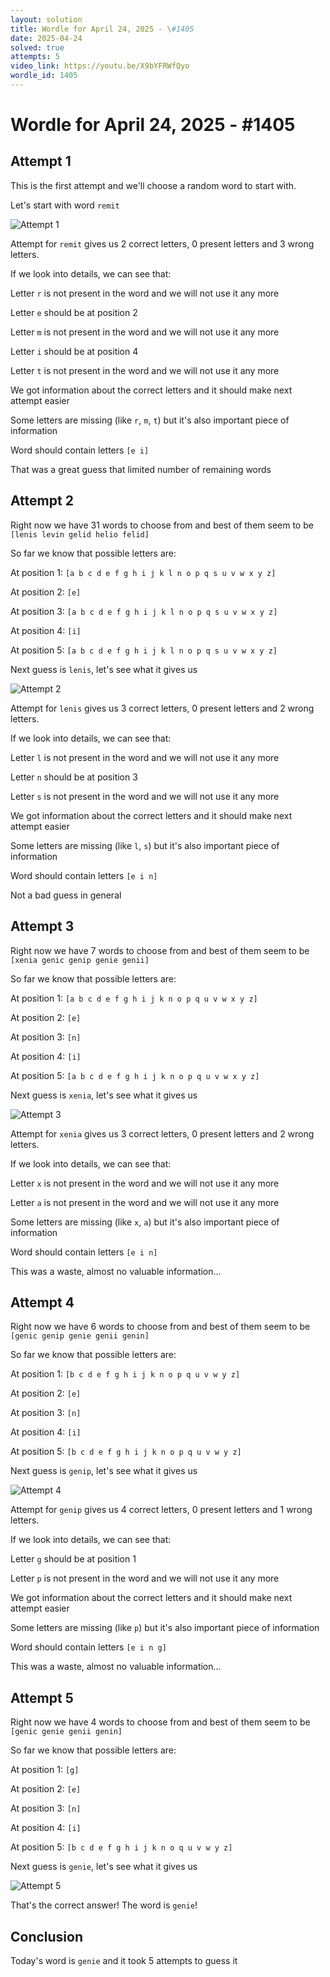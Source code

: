 ```yaml
---
layout: solution
title: Wordle for April 24, 2025 - \#1405
date: 2025-04-24
solved: true
attempts: 5
video_link: https://youtu.be/X9bYFRWfQyo
wordle_id: 1405
---
```


# Wordle for April 24, 2025 - \#1405

## Attempt 1

This is the first attempt and we'll choose a random word to start with.

Let's start with word `remit`

![Attempt 1](2025-04-24/attempt-1.png)

Attempt for `remit` gives us 2 correct letters, 0 present letters and 3 wrong letters.

If we look into details, we can see that:

Letter `r` is not present in the word and we will not use it any more

Letter `e` should be at position 2

Letter `m` is not present in the word and we will not use it any more

Letter `i` should be at position 4

Letter `t` is not present in the word and we will not use it any more

We got information about the correct letters and it should make next attempt easier

Some letters are missing (like `r`, `m`, `t`) but it's also important piece of information

Word should contain letters `[e i]`

That was a great guess that limited number of remaining words



## Attempt 2

Right now we have 31 words to choose from and best of them seem to be `[lenis levin gelid helio felid]`

So far we know that possible letters are:

At position 1: `[a b c d e f g h i j k l n o p q s u v w x y z]`

At position 2: `[e]`

At position 3: `[a b c d e f g h i j k l n o p q s u v w x y z]`

At position 4: `[i]`

At position 5: `[a b c d e f g h i j k l n o p q s u v w x y z]`

Next guess is `lenis`, let's see what it gives us

![Attempt 2](2025-04-24/attempt-2.png)

Attempt for `lenis` gives us 3 correct letters, 0 present letters and 2 wrong letters.

If we look into details, we can see that:

Letter `l` is not present in the word and we will not use it any more

Letter `n` should be at position 3

Letter `s` is not present in the word and we will not use it any more

We got information about the correct letters and it should make next attempt easier

Some letters are missing (like `l`, `s`) but it's also important piece of information

Word should contain letters `[e i n]`

Not a bad guess in general



## Attempt 3

Right now we have 7 words to choose from and best of them seem to be `[xenia genic genip genie genii]`

So far we know that possible letters are:

At position 1: `[a b c d e f g h i j k n o p q u v w x y z]`

At position 2: `[e]`

At position 3: `[n]`

At position 4: `[i]`

At position 5: `[a b c d e f g h i j k n o p q u v w x y z]`

Next guess is `xenia`, let's see what it gives us

![Attempt 3](2025-04-24/attempt-3.png)

Attempt for `xenia` gives us 3 correct letters, 0 present letters and 2 wrong letters.

If we look into details, we can see that:

Letter `x` is not present in the word and we will not use it any more

Letter `a` is not present in the word and we will not use it any more

Some letters are missing (like `x`, `a`) but it's also important piece of information

Word should contain letters `[e i n]`

This was a waste, almost no valuable information...



## Attempt 4

Right now we have 6 words to choose from and best of them seem to be `[genic genip genie genii genin]`

So far we know that possible letters are:

At position 1: `[b c d e f g h i j k n o p q u v w y z]`

At position 2: `[e]`

At position 3: `[n]`

At position 4: `[i]`

At position 5: `[b c d e f g h i j k n o p q u v w y z]`

Next guess is `genip`, let's see what it gives us

![Attempt 4](2025-04-24/attempt-4.png)

Attempt for `genip` gives us 4 correct letters, 0 present letters and 1 wrong letters.

If we look into details, we can see that:

Letter `g` should be at position 1

Letter `p` is not present in the word and we will not use it any more

We got information about the correct letters and it should make next attempt easier

Some letters are missing (like `p`) but it's also important piece of information

Word should contain letters `[e i n g]`

This was a waste, almost no valuable information...



## Attempt 5

Right now we have 4 words to choose from and best of them seem to be `[genic genie genii genin]`

So far we know that possible letters are:

At position 1: `[g]`

At position 2: `[e]`

At position 3: `[n]`

At position 4: `[i]`

At position 5: `[b c d e f g h i j k n o q u v w y z]`

Next guess is `genie`, let's see what it gives us

![Attempt 5](2025-04-24/attempt-5.png)

That's the correct answer! The word is `genie`!

## Conclusion

Today's word is `genie` and it took 5 attempts to guess it

